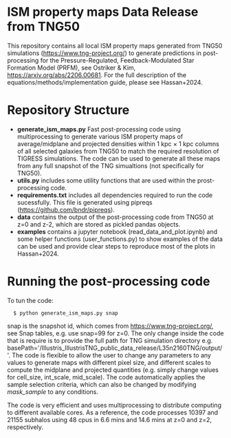 # ISM property maps Data Release from TNG50

This repository contains all local ISM property maps generated from TNG50 simulations (https://www.tng-project.org/) to generate predictions in post-processing for the Pressure-Regulated, Feedback-Modulated Star Formation Model (PRFM), see Ostriker & Kim, https://arxiv.org/abs/2206.00681. For the full description of the equations/methods/implementation guide, please see Hassan+2024. 

# Repository Structure
  - **generate_ism_maps.py** Fast post-processing code using multiprocessing to generate various ISM property maps of average/midplane and projected densities within 1 kpc $\times$ 1 kpc columns of all selected galaxies from TNG50 to match the required resolution of TIGRESS simulations. The code can be used to generate all these maps from any full snapshot of the TNG simualtions (not specifically for TNG50).  
  - **utils.py** includes some utility functions that are used within the prost-processing code.  
  - **requirements.txt** includes all dependencies required to run the code sucessfully. This file is generated using pipreqs (https://github.com/bndr/pipreqs).
  - **data** contains the output of the post-processing code from TNG50 at z=0 and z-2, which are stored as pickled pandas objects.
  - **examples** contains a jupyter notebook (read_data_and_plot.ipynb) and some helper functions (user_functions.py) to show examples of the data can be used and provide clear steps to reproduce most of the plots in Hassan+2024.

# Running the post-processing code

To tun the code:

      $ python generate_ism_maps.py snap

snap is the snapshot id, which comes from https://www.tng-project.org/, see Snap tables, e.g. use snap=99 for z=0. The only change inside the code that is require is to provide the full path for TNG simulation directory e.g. basePath='/Illustris_IllustrisTNG_public_data_release/L35n2160TNG/output/'. The code is flexible to allow the user to change any parameters to any values to generate maps with different pixel size, and different scales to compute the midplane and projected quantities (e.g. simply change values for cell_size, int_scale, mid_scale). The code automatically applies the sample selection criteria, which can also be changed by modifying *mask_sample* to any conditions. 

The code is very efficient and uses multiprocessing to distribute computing to different available cores. As a reference, the code processes 10397 and 21155 subhalos using 48 cpus in 6.6 mins and 14.6 mins at z=0 and z=2, respectively.

